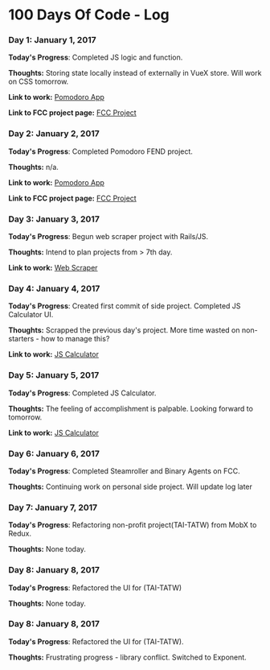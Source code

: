 # 100 Days Of Code - Log

### Day 1: January 1, 2017 #####

**Today's Progress**: Completed JS logic and function. 

**Thoughts:** Storing state locally instead of externally in VueX store. Will work on CSS tomorrow.

**Link to work:** [Pomodoro App](http://codepen.io/winfred/pen/dOxrzm?editors=0010)

**Link to FCC project page:** [FCC Project](https://www.freecodecamp.com/challenges/build-a-pomodoro-clock)

### Day 2: January 2, 2017 #####

**Today's Progress**: Completed Pomodoro FEND project. 

**Thoughts:** n/a.

**Link to work:** [Pomodoro App](http://codepen.io/winfred/pen/dOxrzm?editors=0010)

**Link to FCC project page:** [FCC Project](https://www.freecodecamp.com/challenges/build-a-pomodoro-clock)

### Day 3: January 3, 2017 #####

**Today's Progress**: Begun web scraper project with Rails/JS.

**Thoughts:** Intend to plan projects from > 7th day.

**Link to work:** [Web Scraper](https://github.com/winfredselwyn/scraper)


### Day 4: January 4, 2017 #####

**Today's Progress**: Created first commit of side project. Completed JS Calculator UI.

**Thoughts:** Scrapped the previous day's project. More time wasted on non-starters - how to manage this?

**Link to work:** [JS Calculator](https://www.freecodecamp.com/challenges/build-a-javascript-calculator)


### Day 5: January 5, 2017 #####

**Today's Progress**: Completed JS Calculator.

**Thoughts:** The feeling of accomplishment is palpable. Looking forward to tomorrow.

**Link to work:** [JS Calculator](https://www.freecodecamp.com/challenges/build-a-javascript-calculator)


### Day 6: January 6, 2017 #####

**Today's Progress**: Completed Steamroller and Binary Agents on FCC.

**Thoughts:** Continuing work on personal side project. Will update log later


### Day 7: January 7, 2017 #####

**Today's Progress**: Refactoring non-profit project(TAI-TATW) from MobX to Redux.

**Thoughts:** None today.


### Day 8: January 8, 2017 #####

**Today's Progress**: Refactored the UI for (TAI-TATW)

**Thoughts:** None today.


### Day 8: January 8, 2017 #####

**Today's Progress**: Refactored the UI for (TAI-TATW). 

**Thoughts:** Frustrating progress - library conflict. Switched to Exponent.